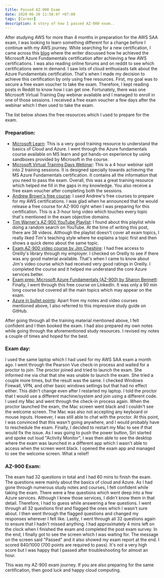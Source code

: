 ```yaml
---
title: Passed AZ-900 Exam
date: 2020-06-30 11:58:47 +07:00
tags: [Career]
description: A story of how I passed AZ-900 exam..
---
```


After studying AWS for more than 4 months in preparation for the AWS SAA exam, I was looking to learn something different for a change before I continue with my AWS journey. While searching for a new certification, I came across this [blog](https://www.freecodecamp.org/news/how-i-passed-the-az-900-microsoft-azure-fundamentals-exam/) where the writer discussed how he achieved the Microsoft Azure Fundamentals certification after achieving a few AWS certifications. I was also reading online forums and on reddit to see which certifications were in demand. I saw lots of cloud enthusiasts talk about the Azure Fundamentals certification. That's when I made my decision to achieve this certification by only using free resources. 
First, my goal was to secure a free exam voucher to take the exam. Therefore, I kept reading posts in Reddit to know how I can get one. Fortunately, there was one Microsoft Virtual Training Day webinar available and I managed to enroll in one of those sessions. I received a free exam voucher a few days after the webinar which I then used to take the exam.

The list below shows the free resources which I used to prepare for the exam.

### Preparation:

- [Microsoft Learn](https://docs.microsoft.com/en-us/learn/paths/azure-fundamentals/):
   This is a very good training resource to understand the basics of Cloud and Azure. I went through the Azure fundamentals course available on MS learn and got hands-on experience by using sandboxes provided by Microsoft in the course.
- [Microsoft Virtual Training Days Webinar](https://www.microsoft.com/en-ca/sites/microsoft-training-days/azure.aspx):
  This is a 4 hour webinar split into 2 training sessions. It is designed specially towards achieving the MS Azure Fundamentals certification. It contains all the information that you need to pass the exam. Overall, this was a great training resource which helped me fill in the gaps in my knowledge. You also receive a free exam voucher after completing both the sessions.
- [Andrew Brown's free course](https://www.youtube.com/watch?v=NKEFWyqJ5XA&t=8347s):
   I used Andrew's free courses to prepare for my AWS certifications. I was glad when he announced that he would release a free course for AZ-900 right when I was preparing for this certification. This is a 3-hour long video which touches every topic that's mentioned in the exam objective domains.
- [Tim Warner's AZ-900 YouTube Playlist](https://www.youtube.com/playlist?list=PLYGZ9Q0oTOHfsI-3IAhvyc09ssPDfoePv): 
   I found about this playlist while doing a random search on YouTube. At the time of writing this post, there are 38 videos. Although the playlist doesn't cover all exam topics, I really liked Tim's teaching style where he explains a topic first and then shows a quick demo about the same topic.
- [Exam AZ-900 video course by Jim Cheshire](https://learning.oreilly.com/videos/exam-az-900-microsoft/9780136734260):
   I had free access to Oreilly's library through my employer. I checked on Oreilly to see if there was any good material available. That's when I came to know about Jim's video course which had received very good ratings in Oreilly. I completed the course and it helped me understand the core Azure services better.
- [Exam prep: Microsoft Azure Fundamentals (AZ-900) by Sharon Bennett](https://www.linkedin.com/learning/exam-prep-microsoft-azure-fundamentals-az-900):
   Finally, I went through this free course on LinkedIn. It was only a 90 min long course but covered all the main topics which may appear on the exam.
- [Azure in bullet points](https://github.com/undergroundwires/Azure-in-bullet-points/tree/master/AZ-900%20Microsoft%20Azure%20Fundamentals):
   Apart from my notes and video courses mentioned above, I also referred to this impressive study guide on GitHub.
		
After going through all the training material mentioned above, I felt confident and I then booked the exam.  I had also prepared my own notes while going through the aforementioned study resources. I revised my notes a couple of times and hoped for the best.

### Exam day:
I used the same laptop which I had used for my AWS SAA exam a month ago. I went through the Pearson Vue check-in process and waited for a proctor to join. The proctor joined and tried to launch the exam. She informed me via chat that she was unable to launch the exam. She tried a couple more times, but the result was the same. I checked Windows Firewall, VPN, and other basic windows settings but that had no effect either. This didn't change even after I restarted my laptop.
I told the proctor that I would use a different machine/system and join using a different code. I used my Mac and went through the check-in process again. When the proctor launched the exam, the Mac screen went black and I couldn't see the welcome screen. The Mac was also not accepting any keyboard or mouse inputs. However, I was still able to chat with the proctor. At this point, I was convinced that this wasn't going anywhere, and I would probably have to reschedule the exam. Finally, I decided to restart my Mac to see if that would fix the issue. As I was going to push the power button, Siri started and spoke out loud "Activity Monitor", I was then able to see the desktop where the exam was launched in a different app which I wasn't able to access when the screen went black. I opened the exam app and managed to see the welcome screen. What a relief! 

### AZ-900 Exam:
The exam had 32 questions in total and I had 60 mins to finish the exam. The questions were mainly about the basics of cloud and Azure. As I had gone through numerous study notes and courses, I felt confident while taking the exam. There were a few questions which went deep into a few Azure services. Although I knew those services, I didn't know them in that detail. Therefore, I had to guess while answering a few questions. I went through all 32 questions first and flagged the ones which I wasn't sure about. I then went through the flagged questions and changed my responses wherever I felt like. Lastly, I went through all 32 questions again to ensure that I hadn't missed anything. I had approximately 4 mins left on the clock when I finished the exam and completed the post exam survey. In the end, I finally got to see the screen which I was waiting for. The message on the screen said "Passed" and it also showed my exam report at the end. I scored 840/1000 (700 points are required to pass). It's not a very high score but I was happy that I passed after troubleshooting for almost an hour. 

This was my AZ-900 exam journey. If you are also preparing for the same certification, then good luck and happy cloud computing.
